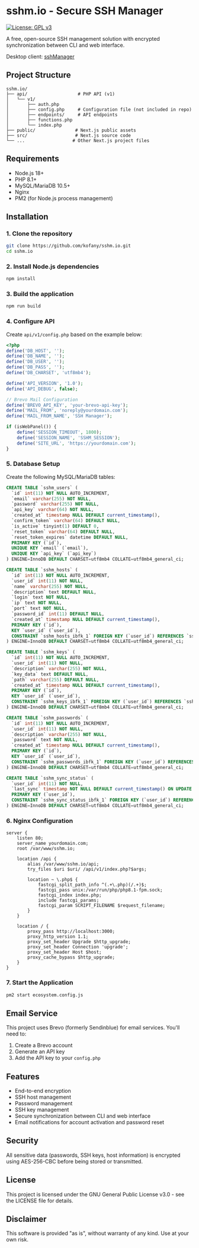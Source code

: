 # sshm.io - Secure SSH Manager

[![License: GPL v3](https://img.shields.io/badge/License-GPLv3-blue.svg)](https://www.gnu.org/licenses/gpl-3.0)

A free, open-source SSH management solution with encrypted synchronization between CLI and web interface.

Desktop client: [sshManager](https://github.com/kofany/sshManager)

## Project Structure
```plaintext
sshm.io/
├── api/                   # PHP API (v1)
│   └── v1/
│       ├── auth.php
│       ├── config.php     # Configuration file (not included in repo)
│       ├── endpoints/     # API endpoints
│       ├── functions.php
│       └── index.php
├── public/               # Next.js public assets
├── src/                  # Next.js source code
└── ...                  # Other Next.js project files
```

## Requirements

- Node.js 18+
- PHP 8.1+
- MySQL/MariaDB 10.5+
- Nginx
- PM2 (for Node.js process management)

## Installation

### 1. Clone the repository
```bash
git clone https://github.com/kofany/sshm.io.git
cd sshm.io
```

### 2. Install Node.js dependencies
```bash
npm install
```

### 3. Build the application
```bash
npm run build
```

### 4. Configure API
Create `api/v1/config.php` based on the example below:
```php
<?php
define('DB_HOST', '');
define('DB_NAME', '');
define('DB_USER', '');
define('DB_PASS', '');
define('DB_CHARSET', 'utf8mb4');

define('API_VERSION', '1.0');
define('API_DEBUG', false);

// Brevo Mail Configuration
define('BREVO_API_KEY', 'your-brevo-api-key');
define('MAIL_FROM', 'noreply@yourdomain.com');
define('MAIL_FROM_NAME', 'SSH Manager');

if (isWebPanel()) {
    define('SESSION_TIMEOUT', 1800);
    define('SESSION_NAME', 'SSHM_SESSION');
    define('SITE_URL', 'https://yourdomain.com');
}
```

### 5. Database Setup
Create the following MySQL/MariaDB tables:
```sql
CREATE TABLE `sshm_users` (
  `id` int(11) NOT NULL AUTO_INCREMENT,
  `email` varchar(255) NOT NULL,
  `password` varchar(255) NOT NULL,
  `api_key` varchar(64) NOT NULL,
  `created_at` timestamp NULL DEFAULT current_timestamp(),
  `confirm_token` varchar(64) DEFAULT NULL,
  `is_active` tinyint(1) DEFAULT 0,
  `reset_token` varchar(64) DEFAULT NULL,
  `reset_token_expires` datetime DEFAULT NULL,
  PRIMARY KEY (`id`),
  UNIQUE KEY `email` (`email`),
  UNIQUE KEY `api_key` (`api_key`)
) ENGINE=InnoDB DEFAULT CHARSET=utf8mb4 COLLATE=utf8mb4_general_ci;

CREATE TABLE `sshm_hosts` (
  `id` int(11) NOT NULL AUTO_INCREMENT,
  `user_id` int(11) NOT NULL,
  `name` varchar(255) NOT NULL,
  `description` text DEFAULT NULL,
  `login` text NOT NULL,
  `ip` text NOT NULL,
  `port` text NOT NULL,
  `password_id` int(11) DEFAULT NULL,
  `created_at` timestamp NULL DEFAULT current_timestamp(),
  PRIMARY KEY (`id`),
  KEY `user_id` (`user_id`),
  CONSTRAINT `sshm_hosts_ibfk_1` FOREIGN KEY (`user_id`) REFERENCES `sshm_users` (`id`) ON DELETE CASCADE
) ENGINE=InnoDB DEFAULT CHARSET=utf8mb4 COLLATE=utf8mb4_general_ci;

CREATE TABLE `sshm_keys` (
  `id` int(11) NOT NULL AUTO_INCREMENT,
  `user_id` int(11) NOT NULL,
  `description` varchar(255) NOT NULL,
  `key_data` text DEFAULT NULL,
  `path` varchar(255) DEFAULT NULL,
  `created_at` timestamp NULL DEFAULT current_timestamp(),
  PRIMARY KEY (`id`),
  KEY `user_id` (`user_id`),
  CONSTRAINT `sshm_keys_ibfk_1` FOREIGN KEY (`user_id`) REFERENCES `sshm_users` (`id`) ON DELETE CASCADE
) ENGINE=InnoDB DEFAULT CHARSET=utf8mb4 COLLATE=utf8mb4_general_ci;

CREATE TABLE `sshm_passwords` (
  `id` int(11) NOT NULL AUTO_INCREMENT,
  `user_id` int(11) NOT NULL,
  `description` varchar(255) NOT NULL,
  `password` text NOT NULL,
  `created_at` timestamp NULL DEFAULT current_timestamp(),
  PRIMARY KEY (`id`),
  KEY `user_id` (`user_id`),
  CONSTRAINT `sshm_passwords_ibfk_1` FOREIGN KEY (`user_id`) REFERENCES `sshm_users` (`id`) ON DELETE CASCADE
) ENGINE=InnoDB DEFAULT CHARSET=utf8mb4 COLLATE=utf8mb4_general_ci;

CREATE TABLE `sshm_sync_status` (
  `user_id` int(11) NOT NULL,
  `last_sync` timestamp NOT NULL DEFAULT current_timestamp() ON UPDATE current_timestamp(),
  PRIMARY KEY (`user_id`),
  CONSTRAINT `sshm_sync_status_ibfk_1` FOREIGN KEY (`user_id`) REFERENCES `sshm_users` (`id`) ON DELETE CASCADE
) ENGINE=InnoDB DEFAULT CHARSET=utf8mb4 COLLATE=utf8mb4_general_ci;
```

### 6. Nginx Configuration
```nginx
server {
    listen 80;
    server_name yourdomain.com;
    root /var/www/sshm.io;

    location /api {
        alias /var/www/sshm.io/api;
        try_files $uri $uri/ /api/v1/index.php?$args;

        location ~ \.php$ {
            fastcgi_split_path_info ^(.+\.php)(/.+)$;
            fastcgi_pass unix:/var/run/php/php8.1-fpm.sock;
            fastcgi_index index.php;
            include fastcgi_params;
            fastcgi_param SCRIPT_FILENAME $request_filename;
        }
    }

    location / {
        proxy_pass http://localhost:3000;
        proxy_http_version 1.1;
        proxy_set_header Upgrade $http_upgrade;
        proxy_set_header Connection 'upgrade';
        proxy_set_header Host $host;
        proxy_cache_bypass $http_upgrade;
    }
}
```

### 7. Start the Application
```bash
pm2 start ecosystem.config.js
```

## Email Service
This project uses Brevo (formerly Sendinblue) for email services. You'll need to:

1. Create a Brevo account
2. Generate an API key
3. Add the API key to your `config.php`

## Features

- End-to-end encryption
- SSH host management
- Password management
- SSH key management
- Secure synchronization between CLI and web interface
- Email notifications for account activation and password reset

## Security
All sensitive data (passwords, SSH keys, host information) is encrypted using AES-256-CBC before being stored or transmitted.

## License
This project is licensed under the GNU General Public License v3.0 - see the LICENSE file for details.

## Disclaimer
This software is provided "as is", without warranty of any kind. Use at your own risk.
